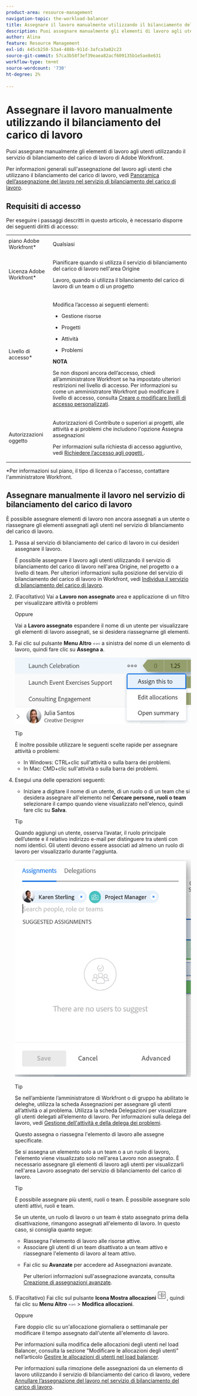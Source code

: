 ```yaml
---
product-area: resource-management
navigation-topic: the-workload-balancer
title: Assegnare il lavoro manualmente utilizzando il bilanciamento del carico di lavoro
description: Puoi assegnare manualmente gli elementi di lavoro agli utenti utilizzando il servizio di bilanciamento del carico di lavoro di Adobe Workfront.
author: Alina
feature: Resource Management
exl-id: 445cb250-53a4-488b-911d-3afca3a02c23
source-git-commit: 57ca3b58f3ef39eaea82acf609135b1e5ae8e631
workflow-type: tm+mt
source-wordcount: '730'
ht-degree: 2%

---
```


# Assegnare il lavoro manualmente utilizzando il bilanciamento del carico di lavoro

Puoi assegnare manualmente gli elementi di lavoro agli utenti utilizzando il servizio di bilanciamento del carico di lavoro di Adobe Workfront.

Per informazioni generali sull&#39;assegnazione del lavoro agli utenti che utilizzano il bilanciamento del carico di lavoro, vedi [Panoramica dell’assegnazione del lavoro nel servizio di bilanciamento del carico di lavoro](../../resource-mgmt/workload-balancer/assign-work-in-workload-balancer.md).

## Requisiti di accesso

Per eseguire i passaggi descritti in questo articolo, è necessario disporre dei seguenti diritti di accesso:

<table style="table-layout:auto"> 
 <col> 
 <col> 
 <tbody> 
  <tr> 
   <td role="rowheader">piano Adobe Workfront*</td> 
   <td> <p>Qualsiasi </p> </td> 
  </tr> 
  <tr> 
   <td role="rowheader">Licenza Adobe Workfront*</td> 
   <td> <p>Pianificare quando si utilizza il servizio di bilanciamento del carico di lavoro nell'area Origine</p>
   <p>Lavoro, quando si utilizza il bilanciamento del carico di lavoro di un team o di un progetto</p>
 </td> 
  </tr> 
  <tr> 
   <td role="rowheader">Livello di accesso*</td> 
   <td> <p>Modifica l’accesso ai seguenti elementi:</p> 
    <ul> 
     <li> <p>Gestione risorse</p> </li> 
     <li> <p>Progetti</p> </li> 
     <li> <p>Attività</p> </li> 
     <li> <p>Problemi</p> </li> 
    </ul> <p><b>NOTA</b>

Se non disponi ancora dell’accesso, chiedi all’amministratore Workfront se ha impostato ulteriori restrizioni nel livello di accesso. Per informazioni su come un amministratore Workfront può modificare il livello di accesso, consulta <a href="../../administration-and-setup/add-users/configure-and-grant-access/create-modify-access-levels.md" class="MCXref xref">Creare o modificare livelli di accesso personalizzati</a>.</p> </td>
</tr> 
  <tr> 
   <td role="rowheader">Autorizzazioni oggetto</td> 
   <td> <p>Autorizzazioni di Contribute o superiori ai progetti, alle attività e ai problemi che includono l'opzione Assegna assegnazioni</p> <p>Per informazioni sulla richiesta di accesso aggiuntivo, vedi <a href="../../workfront-basics/grant-and-request-access-to-objects/request-access.md" class="MCXref xref">Richiedere l’accesso agli oggetti </a>.</p> </td> 
  </tr> 
 </tbody> 
</table>

&#42;Per informazioni sul piano, il tipo di licenza o l&#39;accesso, contattare l&#39;amministratore Workfront.

## Assegnare manualmente il lavoro nel servizio di bilanciamento del carico di lavoro

È possibile assegnare elementi di lavoro non ancora assegnati a un utente o riassegnare gli elementi assegnati agli utenti nel servizio di bilanciamento del carico di lavoro.

1. Passa al servizio di bilanciamento del carico di lavoro in cui desideri assegnare il lavoro.

   È possibile assegnare il lavoro agli utenti utilizzando il servizio di bilanciamento del carico di lavoro nell&#39;area Origine, nel progetto o a livello di team. Per ulteriori informazioni sulla posizione del servizio di bilanciamento del carico di lavoro in Workfront, vedi [Individua il servizio di bilanciamento del carico di lavoro](../../resource-mgmt/workload-balancer/locate-workload-balancer.md).

1. (Facoltativo) Vai a **Lavoro non assegnato** area e applicazione di un filtro per visualizzare attività o problemi

   Oppure

   Vai a **Lavoro assegnato** espandere il nome di un utente per visualizzare gli elementi di lavoro assegnati, se si desidera riassegnarne gli elementi.

1. Fai clic sul pulsante **Menu Altro** ![](assets/qs-more-menu.png) a sinistra del nome di un elemento di lavoro, quindi fare clic su **Assegna a**.

   ![](assets/assign-this-to-link-from-task-wb-nwe-350x104.png)

   >[!TIP]
   >
   >È inoltre possibile utilizzare le seguenti scelte rapide per assegnare attività o problemi:
   >
   >* In Windows: CTRL+clic sull&#39;attività o sulla barra dei problemi.
   >* In Mac: CMD+clic sull&#39;attività o sulla barra dei problemi.


1. Esegui una delle operazioni seguenti:

   * Iniziare a digitare il nome di un utente, di un ruolo o di un team che si desidera assegnare all&#39;elemento nel **Cercare persone, ruoli o team** selezionare il campo quando viene visualizzato nell&#39;elenco, quindi fare clic su **Salva**.
   >[!TIP]
   >
   >Quando aggiungi un utente, osserva l’avatar, il ruolo principale dell’utente e il relativo indirizzo e-mail per distinguere tra utenti con nomi identici. Gli utenti devono essere associati ad almeno un ruolo di lavoro per visualizzarlo durante l&#39;aggiunta.

   ![](assets/assignments-box-with-advanced-assignments-delegations-wb.png)

   >[!TIP]
   >
   > Se nell’ambiente l’amministratore di Workfront o di gruppo ha abilitato le deleghe, utilizza la scheda Assegnazioni per assegnare gli utenti all’attività o al problema. Utilizza la scheda Delegazioni per visualizzare gli utenti delegati all’elemento di lavoro. Per informazioni sulla delega del lavoro, vedi [Gestione dell&#39;attività e della delega dei problemi](../../manage-work/delegate-work/how-to-delegate-work.md).


   Questo assegna o riassegna l&#39;elemento di lavoro alle assegne specificate.

   Se si assegna un elemento solo a un team o a un ruolo di lavoro, l&#39;elemento viene visualizzato solo nell&#39;area Lavoro non assegnato. È necessario assegnare gli elementi di lavoro agli utenti per visualizzarli nell&#39;area Lavoro assegnato del servizio di bilanciamento del carico di lavoro.

   >[!TIP]
   >
   >È possibile assegnare più utenti, ruoli o team. È possibile assegnare solo utenti attivi, ruoli e team.
   >
   >
   >Se un utente, un ruolo di lavoro o un team è stato assegnato prima della disattivazione, rimangono assegnati all&#39;elemento di lavoro. In questo caso, si consiglia quanto segue:
   >
   >   
   >   
   >   * Riassegna l&#39;elemento di lavoro alle risorse attive.
   >   * Associare gli utenti di un team disattivato a un team attivo e riassegnare l&#39;elemento di lavoro al team attivo.


   * Fai clic su **Avanzate** per accedere ad Assegnazioni avanzate.

      Per ulteriori informazioni sull&#39;assegnazione avanzata, consulta [Creazione di assegnazioni avanzate](../../manage-work/tasks/assign-tasks/create-advanced-assignments.md).


1. (Facoltativo) Fai clic sul pulsante **Icona Mostra allocazioni** ![](assets/show-allocations-icon-small.png), quindi fai clic su **Menu Altro** ![](assets/qs-more-menu.png) > **Modifica allocazioni**.

   Oppure

   Fare doppio clic su un&#39;allocazione giornaliera o settimanale per modificare il tempo assegnato dall&#39;utente all&#39;elemento di lavoro.

   Per informazioni sulla modifica delle allocazioni degli utenti nel load Balancer, consulta la sezione &quot;Modificare le allocazioni degli utenti&quot; nell’articolo [Gestire le allocazioni di utenti nel load balancer](../../resource-mgmt/workload-balancer/manage-user-allocations-workload-balancer.md).

   Per informazioni sulla rimozione delle assegnazioni da un elemento di lavoro utilizzando il servizio di bilanciamento del carico di lavoro, vedere [Annullare l’assegnazione del lavoro nel servizio di bilanciamento del carico di lavoro](../../resource-mgmt/workload-balancer/unassign-work-in-workload-balancer.md).

    
